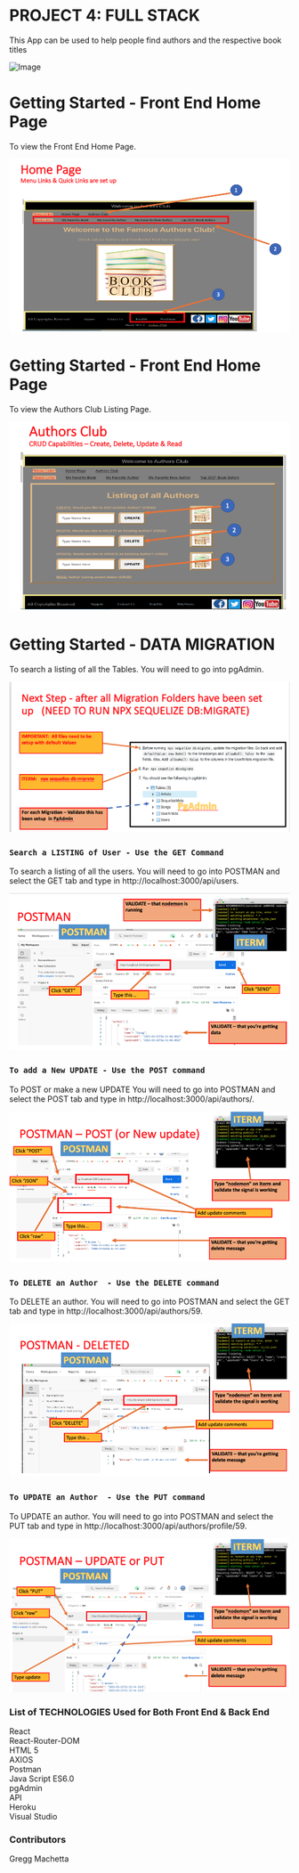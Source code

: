 # PROJECT 4: FULL STACK 

This App can be used to help people find authors and the respective book titles

![Image](https://vermillionpubliclibrary.org/wp-content/uploads/2012/09/Book_Club_logo1.jpg)


# Getting Started - Front End Home Page

To view the Front End Home Page. 

![Image](../public/Images/HomePageLinks.jpg)

# Getting Started - Front End Home Page

To view the Authors Club Listing Page.   

![Image](../public/Images/AuthorsPageCRUD.jpg)

# Getting Started - DATA MIGRATION 

To search a listing of all the Tables.  You will need to go into pgAdmin. 

![Image](../public/Images/PGADMIN_TABLES.jpg)


### `Search a LISTING of User - Use the GET Command`

To search a listing of all the users.  You will need to go into POSTMAN and select the GET tab and type in http://localhost:3000/api/users.

![Image](../public/Images/POSTMAN_Get.jpg)

### `To add a New UPDATE - Use the POST command`

To POST or make a new UPDATE  You will need to go into POSTMAN and select the POST tab and type in http://localhost:3000/api/authors/.

![Image](../public/Images/POSTMAN_POST.jpg)


### `To DELETE an Author  - Use the DELETE command`

To DELETE an author. You will need to go into POSTMAN and select the GET tab and type in http://localhost:3000/api/authors/59.

![Image](../public/Images/POSTMAN_DELETE.jpg)

### `To UPDATE an Author  - Use the PUT command`

To UPDATE an author. You will need to go into POSTMAN and select the PUT tab and type in http://localhost:3000/api/authors/profile/59.

![Image](../public/Images/POSTMAN_UPDATE.jpg)

### List of TECHNOLOGIES Used for Both Front End & Back End

React<br/>
React-Router-DOM<br/>
HTML 5 <br/>
AXIOS <br/>
Postman <br/>
Java Script ES6.0 <br/>
pgAdmin <br/>
API <br/>
Heroku <br/>
Visual Studio <br/>

### Contributors

Gregg Machetta 